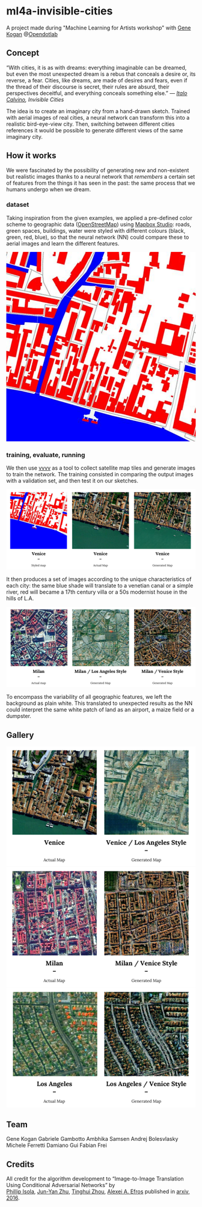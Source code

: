# ml4a-invisible-cities
A project made during "Machine Learning for Artists workshop" with [Gene Kogan](https://github.com/genekogan) @[Opendotlab](http://www.opendotlab.it)

## Concept
“With cities, it is as with dreams: everything imaginable can be dreamed, but even the most unexpected dream is a rebus that conceals a desire or, its reverse, a fear. Cities, like dreams, are made of desires and fears, even if the thread of their discourse is secret, their rules are absurd, their perspectives deceitful, and everything conceals something else.” 
_― [Italo Calvino](https://en.wikipedia.org/wiki/Italo_Calvino), Invisible Cities_

The idea is to create an imaginary city from a hand-drawn sketch. Trained with aerial images of real cities, a neural network can transform this into a realistic bird-eye-view city.
Then, switching between different cities references it would be possible to generate different views of the same imaginary city.

## How it works
We were fascinated by the possibility of generating new and non-existent but realistic images thanks to a neural network that *remembers* a certain set of features from the things it has seen in the past: the same process that we humans undergo when we dream.

### dataset 
Taking inspiration from the given examples, we applied a pre-defined color scheme to geographic data ([OpenStreetMap](http://www.openstreetmap.org)) using [Mapbox Studio](https://www.mapbox.com): roads, green spaces, buildings, water were styled with different colours (black, green, red, blue), so that the neural network (NN) could compare these to aerial images and learn the different features.

![](./images/Venice-LA01.jpg)

### training, evaluate, running
We then use [vvvv](https://vvvv.org) as a tool to collect satellite map tiles and generate images to train the network. The training consisted in comparing the output images with a validation set, and then test it on our sketches.

![](./images/example01.jpg)

It then produces a set of images according to the unique characteristics of each city: the same blue shade will translate to a venetian canal or a simple river, red will became a 17th century villa or a 50s modernist house in the hills of L.A.

![](./images/example02.jpg)

To encompass the variability of all geographic features, we left the background as plain white. This translated to unexpected results as the NN could interpret the same white patch of land as an airport, a maize field or a dumpster.


## Gallery

![](./images/example03.jpg)
![](./images/example04.jpg)
![](./images/example05.jpg)

## Team
Gene Kogan
Gabriele Gambotto
Ambhika Samsen
Andrej Bolesvlasky 
Michele Ferretti
Damiano Gui
Fabian Frei

## Credits
All credit for the algorithm development to “Image-to-Image Translation Using Conditional Adversarial Networks” by  
 [Phillip Isola](http://web.mit.edu/phillipi/), [Jun-Yan Zhu](https://people.eecs.berkeley.edu/~junyanz/), [Tinghui Zhou](https://people.eecs.berkeley.edu/~tinghuiz/), [Alexei A. Efros](https://people.eecs.berkeley.edu/~efros/) published in [arxiv, 2016](https://arxiv.org/pdf/1611.07004v1.pdf).